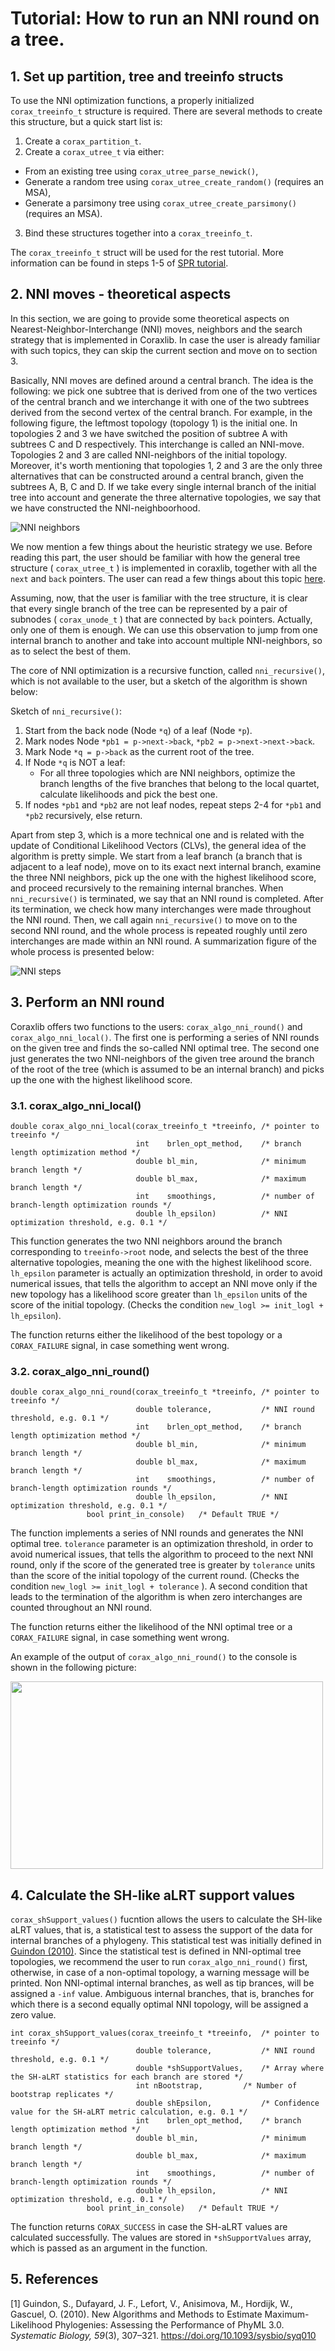 # Tutorial: How to run an NNI round on a tree.

## 1. Set up partition, tree and treeinfo structs

To use the NNI optimization functions, a properly initialized `corax_treeinfo_t` structure is required. There are several
methods to create this structure, but a quick start list is:

1. Create a `corax_partition_t`.
2. Create a `corax_utree_t` via either:
  - From an existing tree using `corax_utree_parse_newick()`,
  - Generate a random tree using `corax_utree_create_random()` (requires an MSA),
  - Generate a parsimony tree using `corax_utree_create_parsimony()` (requires an MSA).
3. Bind these structures together into a `corax_treeinfo_t`.

The `corax_treeinfo_t` struct will be used for the rest tutorial. More information can be found in steps 1-5 of 
[SPR tutorial](./spr_tutorial.md).

## 2. NNI moves - theoretical aspects

In this section, we are going to provide some theoretical aspects on Nearest-Neighbor-Interchange (NNI) moves, neighbors
and the search strategy that is implemented in Coraxlib. In case the user is already familiar with such topics, they can
skip the current section and move on to section 3.

Basically, NNI moves are defined around a central branch. The idea is the following: we pick one subtree that is derived
from one of the two vertices of the central branch and we interchange it with one of the two subtrees derived from the
second vertex of the central branch. For example, in the following figure, the leftmost topology (topology 1) is the
initial one. In topologies 2 and 3 we have switched the position of subtree A with subtrees C and D respectively. This
interchange is called an NNI-move. Topologies 2 and 3 are called NNI-neighbors of the initial topology. Moreover, it's
worth mentioning that topologies 1, 2 and 3 are the only three alternatives that can be constructed around a central
branch, given the subtrees A, B, C and D. If we take every single internal branch of the initial tree into account and
generate the three alternative topologies, we say that we have constructed the NNI-neighboorhood.

![NNI neighbors](images/NNI/nni_moves_basics.png)

We now mention a few things about the heuristic strategy we use. Before reading this part, the user should be familiar
with how the general tree structure ( `corax_utree_t` ) is implemented in coraxlib, together with all the `next` and
`back` pointers. The user can read a few things about this topic [here](./corax_utree_t.md). 

Assuming, now, that the user is familiar with the tree structure, it is clear that every single branch of the tree can
be represented by a pair of subnodes ( `corax_unode_t` ) that are connected by `back` pointers. Actually, only one of
them is enough. We can use this observation to jump from one internal branch to another and take into account multiple
NNI-neighbors, so as to select the best of them.

The core of NNI optimization is a recursive function, called `nni_recursive()`, which is not available to the user, but
a sketch of the algorithm is shown below:

Sketch of `nni_recursive()`:
1. Start from the back node (Node `*q`) of a leaf (Node `*p`).
2. Mark nodes Node `*pb1 = p->next->back`, `*pb2 = p->next->next->back`.
3. Mark Node `*q = p->back` as the current root of the tree.
4. If Node `*q` is NOT a leaf:
    - For all three topologies which are NNI neighbors, optimize the branch lengths of the five branches that belong to
      the local quartet, calculate likelihoods and pick the best one.
5. If nodes `*pb1` and `*pb2` are not leaf nodes, repeat steps 2-4 for `*pb1` and `*pb2` recursively, else return.

Apart from step 3, which is a more technical one and is related with the update of Conditional Likelihood Vectors
(CLVs), the general idea of the algorithm is pretty simple. We start from a leaf branch (a branch that is adjacent to a
leaf node), move on to its exact next internal branch, examine the three NNI neighbors, pick up the one with the highest
likelihood score, and proceed recursively to the remaining internal branches. When `nni_recursive()` is terminated, we
say that an NNI round is completed. After its termination, we check how many interchanges were made throughout the NNI
round. Then, we call again `nni_recursive()` to move on to the second NNI round, and the whole process is repeated
roughly until zero interchanges are made within an NNI round. A summarization figure of the whole process is presented
below:

![NNI steps](images/NNI/nni_steps.png)

## 3. Perform an NNI round

Coraxlib offers two functions to the users: `corax_algo_nni_round()` and `corax_algo_nni_local()`. The first one is
performing a series of NNI rounds on the given tree and finds the so-called NNI optimal tree. The second one just
generates the two NNI-neighbors of the given tree around the branch of the root of the tree (which is assumed to be an
internal branch) and picks up the one with the highest likelihood score.

### 3.1. corax_algo_nni_local()

```
double corax_algo_nni_local(corax_treeinfo_t *treeinfo, /* pointer to treeinfo */
                            int    brlen_opt_method,    /* branch length optimization method */
                            double bl_min,              /* minimum branch length */
                            double bl_max,              /* maximum branch length */
                            int    smoothings,          /* number of branch-length optimization rounds */
                            double lh_epsilon)          /* NNI optimization threshold, e.g. 0.1 */
```

This function generates the two NNI neighbors around the branch corresponding to `treeinfo->root` node, and selects the
best of the three alternative topologies, meaning the one with the highest likelihood score. `lh_epsilon` parameter is
actually an optimization threshold, in order to avoid numerical issues, that tells the algorithm to accept an NNI move
only if the new topology has a likelihood score greater than `lh_epsilon` units of the score of the initial topology.
(Checks the condition `new_logl >= init_logl + lh_epsilon`).

The function returns either the likelihood of the best topology or a `CORAX_FAILURE` signal, in case something went wrong.

### 3.2. corax_algo_nni_round()

```
double corax_algo_nni_round(corax_treeinfo_t *treeinfo, /* pointer to treeinfo */
                            double tolerance,           /* NNI round threshold, e.g. 0.1 */
                            int    brlen_opt_method,    /* branch length optimization method */
                            double bl_min,              /* minimum branch length */
                            double bl_max,              /* maximum branch length */
                            int    smoothings,          /* number of branch-length optimization rounds */
                            double lh_epsilon,          /* NNI optimization threshold, e.g. 0.1 */
			     bool print_in_console)	  /* Default TRUE */
```

The function implements a series of NNI rounds and generates the NNI optimal tree. `tolerance` parameter is an
optimization threshold, in order to avoid numerical issues, that tells the algorithm to proceed to the next NNI round,
only if the score of the generated tree is greater by `tolerance` units than the score of the initial topology of the
current round. (Checks the condition `new_logl >= init_logl + tolerance` ). A second condition that leads to the
termination of the algorithm is when zero interchanges are counted throughout an NNI round.

The function returns either the likelihood of the NNI optimal tree or a `CORAX_FAILURE` signal, in case something went
wrong.

An example of the output of `corax_algo_nni_round()` to the console is shown in the following picture:

<img src="images/NNI/output.png" width="500" height="300" />


## 4. Calculate the SH-like aLRT support values

`corax_shSupport_values()` fucntion allows the users to calculate the SH-like aLRT values, that is, a statistical test to assess the support of the data for internal branches of a phylogeny. This statistical test was initially defined in [Guindon (2010)](https://academic.oup.com/sysbio/article/59/3/307/1702850?login=true). Since the statistical test is defined in NNI-optimal tree topologies, we recommend the user to run `corax_algo_nni_round()` first, otherwise, in case of a non-optimal topology, a warning message will be printed. Non NNI-optimal internal branches, as well as tip brances, will be assigned a `-inf` value. Ambiguous internal branches, that is, branches for which there is a second equally optimal NNI topology, will be assigned a zero value.

```
int corax_shSupport_values(corax_treeinfo_t *treeinfo,  /* pointer to treeinfo */
                            double tolerance,           /* NNI round threshold, e.g. 0.1 */
                            double *shSupportValues,    /* Array where the SH-aLRT statistics for each branch are stored */
                            int nBootstrap, 		/* Number of bootstrap replicates */
                            double shEpsilon, 	        /* Confidence value for the SH-aLRT metric calculation, e.g. 0.1 */
                            int    brlen_opt_method,    /* branch length optimization method */
                            double bl_min,              /* minimum branch length */
                            double bl_max,              /* maximum branch length */
                            int    smoothings,          /* number of branch-length optimization rounds */
                            double lh_epsilon,          /* NNI optimization threshold, e.g. 0.1 */
			     bool print_in_console)	  /* Default TRUE */
```

The function returns `CORAX_SUCCESS` in case the SH-aLRT values are calculated successfully. The values are stored in `*shSupportValues` array, which is passed as an argument in the function.

## 5. References

\[1] Guindon, S., Dufayard, J. F., Lefort, V., Anisimova, M., Hordijk, W., Gascuel, O. (2010). New Algorithms and Methods to Estimate Maximum-Likelihood Phylogenies: Assessing the Performance of PhyML 3.0. *Systematic Biology, 59*(3), 307–321. https://doi.org/10.1093/sysbio/syq010
